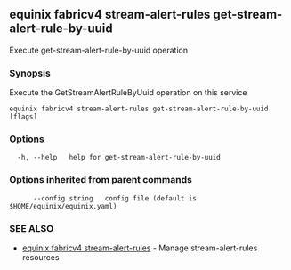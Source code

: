 ## equinix fabricv4 stream-alert-rules get-stream-alert-rule-by-uuid

Execute get-stream-alert-rule-by-uuid operation

### Synopsis

Execute the GetStreamAlertRuleByUuid operation on this service

```
equinix fabricv4 stream-alert-rules get-stream-alert-rule-by-uuid [flags]
```

### Options

```
  -h, --help   help for get-stream-alert-rule-by-uuid
```

### Options inherited from parent commands

```
      --config string   config file (default is $HOME/equinix/equinix.yaml)
```

### SEE ALSO

* [equinix fabricv4 stream-alert-rules](equinix_fabricv4_stream-alert-rules.md)	 - Manage stream-alert-rules resources

